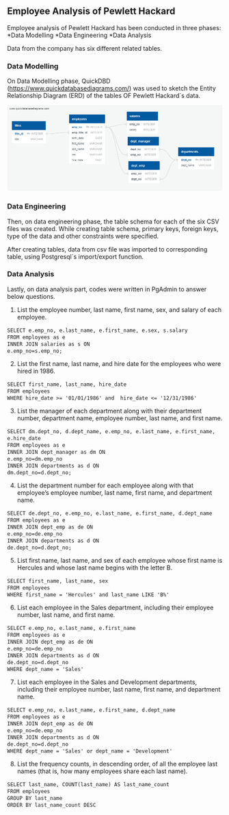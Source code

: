 ## Employee Analysis of Pewlett Hackard

Employee analysis of Pewlett Hackard has been conducted in three phases:
*Data Modelling
*Data Engineering 
*Data Analysis

Data from the company has six different related tables. 

### Data Modelling

On Data Modelling phase, QuickDBD (https://www.quickdatabasediagrams.com/) was used to sketch the Entity Relationship Diagram (ERD) of the tables OF Pewlett Hackard`s data.

![ERD](./images/ERD.png)

### Data Engineering

Then, on data engineering phase, the table schema for each of the six CSV files was created. While creating table schema, primary keys, foreign keys, type of the data and other constraints were specified.

After creating tables, data from csv file was imported to corresponding table, using Postgresql`s import/export function. 

### Data Analysis

Lastly, on data analysis part, codes were written in PgAdmin to answer below questions.

1. List the employee number, last name, first name, sex, and salary of each employee.

```
SELECT e.emp_no, e.last_name, e.first_name, e.sex, s.salary
FROM employees as e
INNER JOIN salaries as s ON
e.emp_no=s.emp_no;
```

2. List the first name, last name, and hire date for the employees who were hired in 1986.

```
SELECT first_name, last_name, hire_date
FROM employees
WHERE hire_date >= '01/01/1986' and  hire_date <= '12/31/1986'
```

3. List the manager of each department along with their department number, department name, employee number, last name, and first name.

```
SELECT dm.dept_no, d.dept_name, e.emp_no, e.last_name, e.first_name, e.hire_date
FROM employees as e
INNER JOIN dept_manager as dm ON
e.emp_no=dm.emp_no
INNER JOIN departments as d ON
dm.dept_no=d.dept_no;
```

4. List the department number for each employee along with that employee’s employee number, last name, first name, and department name.

```
SELECT de.dept_no, e.emp_no, e.last_name, e.first_name, d.dept_name
FROM employees as e
INNER JOIN dept_emp as de ON
e.emp_no=de.emp_no
INNER JOIN departments as d ON
de.dept_no=d.dept_no;
```

5. List first name, last name, and sex of each employee whose first name is Hercules and whose last name begins with the letter B.

```
SELECT first_name, last_name, sex
FROM employees
WHERE first_name = 'Hercules' and last_name LIKE 'B%'
```

6. List each employee in the Sales department, including their employee number, last name, and first name.

```
SELECT e.emp_no, e.last_name, e.first_name
FROM employees as e
INNER JOIN dept_emp as de ON
e.emp_no=de.emp_no
INNER JOIN departments as d ON
de.dept_no=d.dept_no
WHERE dept_name = 'Sales'
```

7. List each employee in the Sales and Development departments, including their employee number, last name, first name, and department name.

```
SELECT e.emp_no, e.last_name, e.first_name, d.dept_name
FROM employees as e
INNER JOIN dept_emp as de ON
e.emp_no=de.emp_no
INNER JOIN departments as d ON
de.dept_no=d.dept_no
WHERE dept_name = 'Sales' or dept_name = 'Development'
```

8. List the frequency counts, in descending order, of all the employee last names (that is, how many employees share each last name).

```
SELECT last_name, COUNT(last_name) AS last_name_count
FROM employees
GROUP BY last_name
ORDER BY last_name_count DESC
```